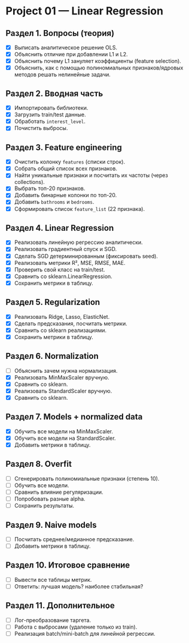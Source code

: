 # Project 01 — Linear Regression

## Раздел 1. Вопросы (теория)
- [x] Выписать аналитическое решение OLS.
- [x] Объяснить отличие при добавлении L1 и L2.
- [x] Объяснить почему L1 зануляет коэффициенты (feature selection).
- [x] Объяснить, как с помощью полиномиальных признаков/ядровых методов решать нелинейные задачи.

## Раздел 2. Вводная часть
- [x] Импортировать библиотеки.
- [x] Загрузить train/test данные.
- [x] Обработать `interest_level`.
- [x] Почистить выбросы.

## Раздел 3. Feature engineering
- [x] Очистить колонку `features` (списки строк).
- [x] Собрать общий список всех признаков.
- [x] Найти уникальные признаки и посчитать их частоты (через collections).
- [x] Выбрать топ-20 признаков.
- [x] Добавить бинарные колонки по топ-20.
- [x] Добавить `bathrooms` и `bedrooms`.
- [x] Сформировать список `feature_list` (22 признака).

## Раздел 4. Linear Regression
- [X] Реализовать линейную регрессию аналитически.
- [X] Реализовать градиентный спуск и SGD.
- [X] Сделать SGD детерминированным (фиксировать seed).
- [X] Реализовать метрики R², MSE, RMSE, MAE.
- [X] Проверить свой класс на train/test.
- [X] Сравнить со sklearn.LinearRegression.
- [X] Сохранить метрики в таблицу.

## Раздел 5. Regularization
- [X] Реализовать Ridge, Lasso, ElasticNet.
- [X] Сделать предсказания, посчитать метрики.
- [X] Сравнить со sklearn реализациями.
- [X] Сохранить метрики в таблицу.

## Раздел 6. Normalization
- [ ] Объяснить зачем нужна нормализация.
- [X] Реализовать MinMaxScaler вручную.
- [X] Сравнить со sklearn.
- [X] Реализовать StandardScaler вручную.
- [X] Сравнить со sklearn.

## Раздел 7. Models + normalized data
- [X] Обучить все модели на MinMaxScaler.
- [X] Обучить все модели на StandardScaler.
- [X] Добавить метрики в таблицу.

## Раздел 8. Overfit
- [ ] Сгенерировать полиномиальные признаки (степень 10).
- [ ] Обучить все модели.
- [ ] Сравнить влияние регуляризации.
- [ ] Попробовать разные alpha.
- [ ] Сохранить результаты.

## Раздел 9. Naive models
- [ ] Посчитать среднее/медианное предсказание.
- [ ] Добавить метрики в таблицу.

## Раздел 10. Итоговое сравнение
- [ ] Вывести все таблицы метрик.
- [ ] Ответить: лучшая модель? наиболее стабильная?

## Раздел 11. Дополнительное
- [ ] Лог-преобразование таргета.
- [ ] Работа с выбросами (удаление только из train).
- [ ] Реализация batch/mini-batch для линейной регрессии.
